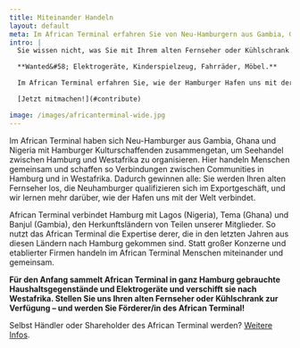 ```yaml
---
title: Miteinander Handeln
layout: default
meta: Im African Terminal erfahren Sie von Neu-Hamburgern aus Gambia, Ghana und Nigeria, wie der Hamburger Hafen uns mit der Welt verbindet. Werden Sie Förderer/in!
intro: |
  Sie wissen nicht, was Sie mit Ihrem alten Fernseher oder Kühlschrank machen sollen? Dann melden Sie sich bei uns! Wir holen Ihre alten Elektro- und Haushaltsgeräte gerne bei Ihnen zu Hause ab. Keine Fahrt zum Recyclinghof, keine Arbeit mit Kleinanzeigen – werden Sie Förderer/in des African&nbsp;Terminal!

  **Wanted&#58; Elektrogeräte, Kinderspielzeug, Fahrräder, Möbel.**

  Im African Terminal erfahren Sie, wie der Hamburger Hafen uns mit der Welt verbindet, und was Migration, gemeinschaftliches Handeln und Seehandel miteinander zu tun haben.

  [Jetzt mitmachen!](#contribute)

image: /images/africanterminal-wide.jpg
---
```


Im African Terminal haben sich Neu-Hamburger aus Gambia, Ghana und Nigeria mit Hamburger Kulturschaffenden zusammengetan, um Seehandel zwischen Hamburg und Westafrika zu organisieren. Hier handeln Menschen gemeinsam und schaffen so Verbindungen zwischen Communities in Hamburg und in Westafrika. Dadurch gewinnen alle: Sie werden Ihren alten Fernseher los, die Neuhamburger qualifizieren sich im Exportgeschäft, und wir lernen mehr darüber, wie der Hafen uns mit der Welt verbindet.

African Terminal verbindet Hamburg mit Lagos (Nigeria), Tema (Ghana) und Banjul (Gambia), den Herkunftsländern von Teilen unserer Mitglieder. So nutzt das African Terminal die Expertise derer, die in den letzten Jahren aus diesen Ländern nach Hamburg gekommen sind. Statt großer Konzerne und etablierter Firmen handeln im African Terminal Menschen miteinander und gemeinsam.

**Für den Anfang sammelt African Terminal in ganz Hamburg gebrauchte Haushaltsgegenstände und Elektrogeräte und verschifft sie nach Westafrika. Stellen Sie uns Ihren alten Fernseher oder Kühlschrank zur Verfügung – und werden Sie Förderer/in des African Terminal!**

Selbst Händler oder Shareholder des African Terminal werden? [Weitere Infos](/about/).
